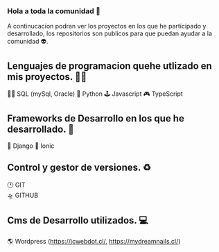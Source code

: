 ### Hola a toda la comunidad 👋 

A continucacion podran ver los proyectos en los que he participado y desarrollado, los repositorios son publicos para que puedan ayudar a la comunidad 👽.

## Lenguajes de programacion quehe utlizado en mis proyectos. 🐱‍👤

👨‍🚀 SQL (mySql, Oracle) 
🐍 Python 
🕹 Javascript 
🎮 TypeScript 

## Frameworks de Desarrollo en los que he desarrollado. 🤖

🦘 Django 
💠 Ionic

## Control y gestor de versiones. ♻

🕐 GIT  
🛸 GITHUB

## Cms de Desarrollo utilizados. 💻

🌎 Wordpress
(https://jcwebdot.cl/, https://mydreamnails.cl/)






<!--
**Jordaan23/Jordaan23** is a ✨ _special_ ✨ repository because its `README.md` (this file) appears on your GitHub profile.

Here are some ideas to get you started:

- 🔭 I’m currently working on ...
- 🌱 I’m currently learning ...
- 👯 I’m looking to collaborate on ...
- 🤔 I’m looking for help with ...
- 💬 Ask me about ...
- 📫 How to reach me: ...
- 😄 Pronouns: ...
- ⚡ Fun fact: ...
--> 
